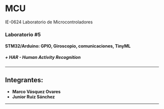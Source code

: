 # MCU
IE-0624 Laboratorio de Microcontroladores

### Laboratorio #5
#### STM32/Arduino: GPIO, Giroscopio, comunicaciones, TinyML
##### + HAR - Human Activity Recognition

---
## Integrantes:
+ **Marco Vásquez Ovares**
+ **Junior Ruiz Sánchez**
---

